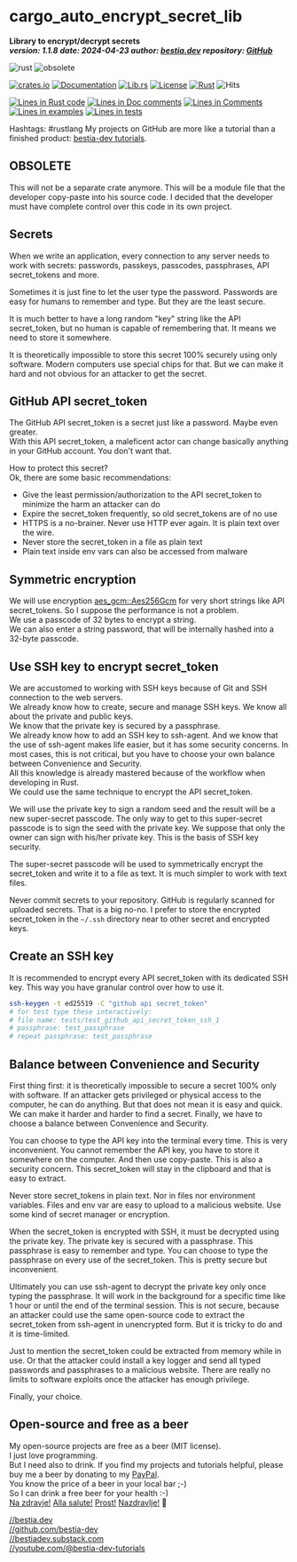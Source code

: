 <!-- markdownlint-disable MD041 -->
[//]: # (auto_md_to_doc_comments segment start A)

# cargo_auto_encrypt_secret_lib

[//]: # (auto_cargo_toml_to_md start)

**Library to encrypt/decrypt secrets**  
***version: 1.1.8 date: 2024-04-23 author: [bestia.dev](https://bestia.dev) repository: [GitHub](https://github.com/automation-tasks-rs/cargo_auto_encrypt_secret_lib)***

 ![rust](https://img.shields.io/badge/rust-orange)
 ![obsolete](https://img.shields.io/badge/obsolete-red)

[//]: # (auto_cargo_toml_to_md end)

 [![crates.io](https://img.shields.io/crates/v/cargo_auto_encrypt_secret_lib.svg)](https://crates.io/crates/cargo_auto_encrypt_secret_lib)
 [![Documentation](https://docs.rs/cargo_auto_encrypt_secret_lib/badge.svg)](https://docs.rs/cargo_auto_encrypt_secret_lib/)
 [![Lib.rs](https://img.shields.io/badge/Lib.rs-rust-orange.svg)](https://lib.rs/crates/cargo_auto_encrypt_secret_lib/)
 [![License](https://img.shields.io/badge/license-MIT-blue.svg)](https://github.com/automation-tasks-rs/cargo_auto_encrypt_secret_lib/blob/master/LICENSE)
 [![Rust](https://github.com/automation-tasks-rs/cargo_auto_encrypt_secret_lib/workflows/rust_fmt_auto_build_test/badge.svg)](https://github.com/automation-tasks-rs/cargo_auto_encrypt_secret_lib/)
 ![Hits](https://bestia.dev/webpage_hit_counter/get_svg_image/1785154337.svg)

[//]: # (auto_lines_of_code start)
[![Lines in Rust code](https://img.shields.io/badge/Lines_in_Rust-151-green.svg)](https://github.com/automation-tasks-rs/cargo_auto_encrypt_secret_lib/)
[![Lines in Doc comments](https://img.shields.io/badge/Lines_in_Doc_comments-186-blue.svg)](https://github.com/automation-tasks-rs/cargo_auto_encrypt_secret_lib/)
[![Lines in Comments](https://img.shields.io/badge/Lines_in_comments-17-purple.svg)](https://github.com/automation-tasks-rs/cargo_auto_encrypt_secret_lib/)
[![Lines in examples](https://img.shields.io/badge/Lines_in_examples-0-yellow.svg)](https://github.com/automation-tasks-rs/cargo_auto_encrypt_secret_lib/)
[![Lines in tests](https://img.shields.io/badge/Lines_in_tests-1-orange.svg)](https://github.com/automation-tasks-rs/cargo_auto_encrypt_secret_lib/)

[//]: # (auto_lines_of_code end)

Hashtags: #rustlang 
My projects on GitHub are more like a tutorial than a finished product: [bestia-dev tutorials](https://github.com/bestia-dev/tutorials_rust_wasm).

## OBSOLETE

This will not be a separate crate anymore. This will be a module file that the developer copy-paste into his source code.
I decided that the developer must have complete control over this code in its own project.

## Secrets

When we write an application, every connection to any server needs to work with secrets: passwords, passkeys, passcodes, passphrases, API secret_tokens and more.

Sometimes it is just fine to let the user type the password. Passwords are easy for humans to remember and type. But they are the least secure.

It is much better to have a long random "key" string like the API secret_token, but no human is capable of remembering that. It means we need to store it somewhere.

It is theoretically impossible to store this secret 100% securely using only software. Modern computers use special chips for that. But we can make it hard and not obvious for an attacker to get the secret.

## GitHub API secret_token

The GitHub API secret_token is a secret just like a password. Maybe even greater.  
With this API secret_token, a maleficent actor can change basically anything in your GitHub account. You don't want that.

How to protect this secret?  
Ok, there are some basic recommendations:

- Give the least permission/authorization to the API secret_token to minimize the harm an attacker can do
- Expire the secret_token frequently, so old secret_tokens are of no use
- HTTPS is a no-brainer. Never use HTTP ever again. It is plain text over the wire.
- Never store the secret_token in a file as plain text
- Plain text inside env vars can also be accessed from malware

## Symmetric encryption

We will use encryption [aes_gcm::Aes256Gcm](https://docs.rs/aes-gcm/latest/aes_gcm/index.html) for very short strings like API secret_tokens. So I suppose the performance is not a problem.  
We use a passcode of 32 bytes to encrypt a string.  
We can also enter a string password, that will be internally hashed into a 32-byte passcode.  

## Use SSH key to encrypt secret_token

We are accustomed to working with SSH keys because of Git and SSH connection to the web servers.  
We already know how to create, secure and manage SSH keys. We know all about the private and public keys.  
We know that the private key is secured by a passphrase.  
We already know how to add an SSH key to ssh-agent. And we know that the use of ssh-agent makes life easier, but it has some security concerns. In most cases, this is not critical, but you have to choose your own balance between Convenience and Security.  
All this knowledge is already mastered because of the workflow when developing in Rust.  
We could use the same technique to encrypt the API secret_token.

We will use the private key to sign a random seed and the result will be a new super-secret passcode.
The only way to get to this super-secret passcode is to sign the seed with the private key. We suppose that only the owner can sign with his/her private key. This is the basis of SSH key security.

The super-secret passcode will be used to symmetrically encrypt the secret_token and write it to a file as text. It is much simpler to work with text files.

Never commit secrets to your repository. GitHub is regularly scanned for uploaded secrets. That is a big no-no. I prefer to store the encrypted secret_token in the `~/.ssh` directory near to other secret and encrypted keys.

## Create an SSH key

It is recommended to encrypt every API secret_token with its dedicated SSH key. This way you have granular control over how to use it.

```bash
ssh-keygen -t ed25519 -C "github api secret_token"
# for test type these interactively:
# file name: tests/test_github_api_secret_token_ssh_1
# passphrase: test_passphrase
# repeat passphrase: test_passphrase
```

## Balance between Convenience and Security

First thing first: it is theoretically impossible to secure a secret 100% only with software. If an attacker gets privileged or physical access to the computer, he can do anything. But that does not mean it is easy and quick. We can make it harder and harder to find a secret. Finally, we have to choose a balance between Convenience and Security.

You can choose to type the API key into the terminal every time. This is very inconvenient. You cannot remember the API key, you have to store it somewhere on the computer. And then use copy-paste. This is also a security concern. This secret_token will stay in the clipboard and that is easy to extract.

Never store secret_tokens in plain text. Nor in files nor environment variables. Files and env var are easy to upload to a malicious website. Use some kind of secret manager or encryption.

When the secret_token is encrypted with SSH, it must be decrypted using the private key. The private key is secured with a passphrase. This passphrase is easy to remember and type. You can choose to type the passphrase on every use of the secret_token. This is pretty secure but inconvenient.

Ultimately you can use ssh-agent to decrypt the private key only once typing the passphrase. It will work in the background for a specific time like 1 hour or until the end of the terminal session. This is not secure, because an attacker could use the same open-source code to extract the secret_token from ssh-agent in unencrypted form. But it is tricky to do and it is time-limited.

Just to mention the secret_token could be extracted from memory while in use. Or that the attacker could install a key logger and send all typed passwords and passphrases to a malicious website. There are really no limits to software exploits once the attacker has enough privilege.

Finally, your choice.

## Open-source and free as a beer

My open-source projects are free as a beer (MIT license).  
I just love programming.  
But I need also to drink. If you find my projects and tutorials helpful, please buy me a beer by donating to my [PayPal](https://paypal.me/LucianoBestia).  
You know the price of a beer in your local bar ;-)  
So I can drink a free beer for your health :-)  
[Na zdravje!](https://translate.google.com/?hl=en&sl=sl&tl=en&text=Na%20zdravje&op=translate) [Alla salute!](https://dictionary.cambridge.org/dictionary/italian-english/alla-salute) [Prost!](https://dictionary.cambridge.org/dictionary/german-english/prost) [Nazdravlje!](https://matadornetwork.com/nights/how-to-say-cheers-in-50-languages/) 🍻

[//bestia.dev](https://bestia.dev)  
[//github.com/bestia-dev](https://github.com/bestia-dev)  
[//bestiadev.substack.com](https://bestiadev.substack.com)  
[//youtube.com/@bestia-dev-tutorials](https://youtube.com/@bestia-dev-tutorials)  

[//]: # (auto_md_to_doc_comments segment end A)
